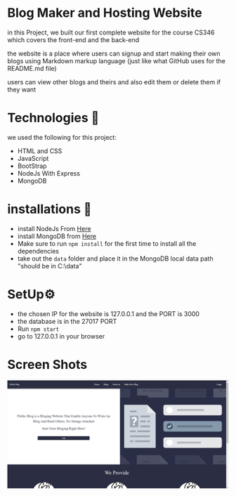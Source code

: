 # Blog Maker and Hosting Website
in this Project, we built our first complete website for the course CS346
which covers the front-end and the back-end

the website is a place where users can signup and start making their own blogs using 
Markdown markup language (just like what GitHub uses for the README.md file)

users can view other blogs and theirs and also edit them or delete them if they want

# Technologies 🧠
  we used the following for this project:
  - HTML and CSS 
  - JavaScript
  - BootStrap
  - NodeJs With Express
  - MongoDB
  
  # installations 🚀
  - install NodeJs From [Here](https://nodejs.org/en/download/)
  - install MongoDB from [Here](https://www.mongodb.com/try/download/community)
  - Make sure to run `npm install` for the first time to install all the dependencies
  - take out the `data` folder and place it in the MongoDB local data path "should be in C:\\data"
  
  # SetUp⚙️
  - the chosen IP for the website is 127.0.0.1 and the PORT is 3000
  - the database is in the 27017 PORT
  - Run `npm start`
  - go to 127.0.0.1 in your browser

# Screen Shots
![](./images/1.png)
![]()
![]()
![]()
![]()
![]()
![]()
